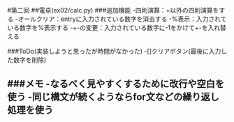 #第二回
##電卓(ex02/calc.py)
###追加機能
-四則演算：+以外の四則演算をする
-オールクリア：entryに入力されている数字を消去する
-%表示：入力されている数字を%表示する
-+-の変更：入力されている数字に-1をかけて+-を入れ替える

###ToDo(実装しようと思ったが時間がなかった)
-[]クリアボタン(最後に入力した数字を削除)

###メモ
-なるべく見やすくするために改行や空白を使う
-同じ構文が続くようならfor文などの繰り返し処理を使う
-